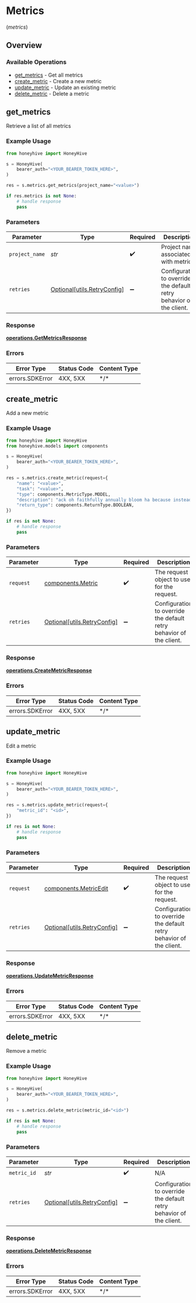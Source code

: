 # Metrics
(*metrics*)

## Overview

### Available Operations

* [get_metrics](#get_metrics) - Get all metrics
* [create_metric](#create_metric) - Create a new metric
* [update_metric](#update_metric) - Update an existing metric
* [delete_metric](#delete_metric) - Delete a metric

## get_metrics

Retrieve a list of all metrics

### Example Usage

```python
from honeyhive import HoneyHive

s = HoneyHive(
    bearer_auth="<YOUR_BEARER_TOKEN_HERE>",
)

res = s.metrics.get_metrics(project_name="<value>")

if res.metrics is not None:
    # handle response
    pass

```

### Parameters

| Parameter                                                           | Type                                                                | Required                                                            | Description                                                         |
| ------------------------------------------------------------------- | ------------------------------------------------------------------- | ------------------------------------------------------------------- | ------------------------------------------------------------------- |
| `project_name`                                                      | *str*                                                               | :heavy_check_mark:                                                  | Project name associated with metrics                                |
| `retries`                                                           | [Optional[utils.RetryConfig]](../../models/utils/retryconfig.md)    | :heavy_minus_sign:                                                  | Configuration to override the default retry behavior of the client. |

### Response

**[operations.GetMetricsResponse](../../models/operations/getmetricsresponse.md)**

### Errors

| Error Type      | Status Code     | Content Type    |
| --------------- | --------------- | --------------- |
| errors.SDKError | 4XX, 5XX        | \*/\*           |

## create_metric

Add a new metric

### Example Usage

```python
from honeyhive import HoneyHive
from honeyhive.models import components

s = HoneyHive(
    bearer_auth="<YOUR_BEARER_TOKEN_HERE>",
)

res = s.metrics.create_metric(request={
    "name": "<value>",
    "task": "<value>",
    "type": components.MetricType.MODEL,
    "description": "ack oh faithfully annually bloom ha because instead",
    "return_type": components.ReturnType.BOOLEAN,
})

if res is not None:
    # handle response
    pass

```

### Parameters

| Parameter                                                           | Type                                                                | Required                                                            | Description                                                         |
| ------------------------------------------------------------------- | ------------------------------------------------------------------- | ------------------------------------------------------------------- | ------------------------------------------------------------------- |
| `request`                                                           | [components.Metric](../../models/components/metric.md)              | :heavy_check_mark:                                                  | The request object to use for the request.                          |
| `retries`                                                           | [Optional[utils.RetryConfig]](../../models/utils/retryconfig.md)    | :heavy_minus_sign:                                                  | Configuration to override the default retry behavior of the client. |

### Response

**[operations.CreateMetricResponse](../../models/operations/createmetricresponse.md)**

### Errors

| Error Type      | Status Code     | Content Type    |
| --------------- | --------------- | --------------- |
| errors.SDKError | 4XX, 5XX        | \*/\*           |

## update_metric

Edit a metric

### Example Usage

```python
from honeyhive import HoneyHive

s = HoneyHive(
    bearer_auth="<YOUR_BEARER_TOKEN_HERE>",
)

res = s.metrics.update_metric(request={
    "metric_id": "<id>",
})

if res is not None:
    # handle response
    pass

```

### Parameters

| Parameter                                                           | Type                                                                | Required                                                            | Description                                                         |
| ------------------------------------------------------------------- | ------------------------------------------------------------------- | ------------------------------------------------------------------- | ------------------------------------------------------------------- |
| `request`                                                           | [components.MetricEdit](../../models/components/metricedit.md)      | :heavy_check_mark:                                                  | The request object to use for the request.                          |
| `retries`                                                           | [Optional[utils.RetryConfig]](../../models/utils/retryconfig.md)    | :heavy_minus_sign:                                                  | Configuration to override the default retry behavior of the client. |

### Response

**[operations.UpdateMetricResponse](../../models/operations/updatemetricresponse.md)**

### Errors

| Error Type      | Status Code     | Content Type    |
| --------------- | --------------- | --------------- |
| errors.SDKError | 4XX, 5XX        | \*/\*           |

## delete_metric

Remove a metric

### Example Usage

```python
from honeyhive import HoneyHive

s = HoneyHive(
    bearer_auth="<YOUR_BEARER_TOKEN_HERE>",
)

res = s.metrics.delete_metric(metric_id="<id>")

if res is not None:
    # handle response
    pass

```

### Parameters

| Parameter                                                           | Type                                                                | Required                                                            | Description                                                         |
| ------------------------------------------------------------------- | ------------------------------------------------------------------- | ------------------------------------------------------------------- | ------------------------------------------------------------------- |
| `metric_id`                                                         | *str*                                                               | :heavy_check_mark:                                                  | N/A                                                                 |
| `retries`                                                           | [Optional[utils.RetryConfig]](../../models/utils/retryconfig.md)    | :heavy_minus_sign:                                                  | Configuration to override the default retry behavior of the client. |

### Response

**[operations.DeleteMetricResponse](../../models/operations/deletemetricresponse.md)**

### Errors

| Error Type      | Status Code     | Content Type    |
| --------------- | --------------- | --------------- |
| errors.SDKError | 4XX, 5XX        | \*/\*           |